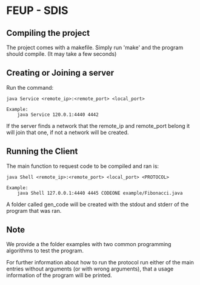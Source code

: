 #  FEUP - SDIS 

## Compiling the project
The project comes with a makefile.
Simply run 'make' and the program should compile.
(It may take a few seconds)

## Creating or Joining a server
Run the command:
    
    java Service <remote_ip>:<remote_port> <local_port>
    
    Example:
        java Service 120.0.1:4440 4442

If the server finds a network that the remote_ip and remote_port belong it will join that one, if not a network will be created.

## Running the Client
The main function to request code to be compiled and ran is:

    java Shell <remote_ip>:<remote_port> <local_port> <PROTOCOL>
    
    Example:
        java Shell 127.0.0.1:4440 4445 CODEONE example/Fibonacci.java

A folder called gen_code will be created with the stdout and stderr of the program that was ran.
        
## Note

We provide a the folder examples with two common programming algorithms to test the program.

For further information about how to run the protocol run either of the main entries without arguments (or with wrong arguments), that a usage information of the program will be printed.
